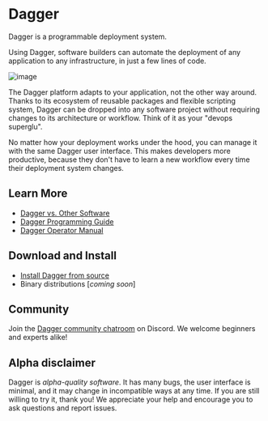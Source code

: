 # Dagger

Dagger is a programmable deployment system.

Using Dagger, software builders can automate the deployment of any application
to any infrastructure, in just a few lines of code.

![image](https://user-images.githubusercontent.com/29565/112705398-d0222980-8e5b-11eb-98b9-32c117a3d606.jpeg)

The Dagger platform adapts to your application, not the other way around.
Thanks to its ecosystem of reusable packages and flexible scripting system,
Dagger can be dropped into any software project without requiring changes to
its architecture or workflow. Think of it as your "devops superglu".

No matter how your deployment works under the hood, you can manage it with the
same Dagger user interface. This makes developers more productive, because they
don't have to learn a new workflow every time their deployment system changes.

## Learn More

* [Dagger vs. Other Software](docs/vs.md)
* [Dagger Programming Guide](docs/programming.md)
* [Dagger Operator Manual](docs/operator.md)

## Download and Install

* [Install Dagger from source](docs/install.md)
* Binary distributions [*coming soon*]

## Community

Join the [Dagger community chatroom](https://discord.gg/Rmffpmc) on Discord.
We welcome beginners and experts alike!

## Alpha disclaimer

Dagger is *alpha-quality software*. It has many bugs, the user interface is
minimal, and it may change in incompatible ways at any time. If you are still
willing to try it, thank you! We appreciate your help and encourage you to ask
questions and report issues.
